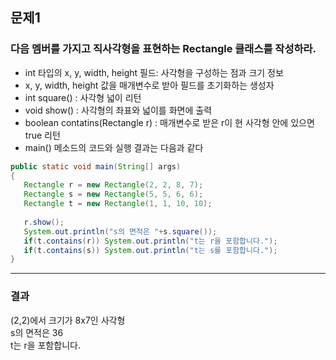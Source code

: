 
## 문제1
### 다음 멤버를 가지고 직사각형을 표현하는 Rectangle 클래스를 작성하라.
- int 타입의 x, y, width, height 필드: 사각형을 구성하는 점과 크기 정보
- x, y, width, height 값을 매개변수로 받아 필드를 초기화하는 생성자
- int square() : 사각형 넓이 리턴
- void show() : 사각형의 좌표와 넓이를 화면에 출력
- boolean contatins(Rectangle r) : 매개변수로 받은 r이 현 사각형 안에 있으면 true 리턴
- main() 메소드의 코드와 실행 결과는 다음과 같다

```java
public static void main(String[] args)   
{    
   Rectangle r = new Rectangle(2, 2, 8, 7);  
   Rectangle s = new Rectangle(5, 5, 6, 6);  
   Rectangle t = new Rectangle(1, 1, 10, 10);  
     
   r.show();  
   System.out.println("s의 면적은 "+s.square());  
   if(t.contains(r)) System.out.println("t는 r을 포함합니다.");  
   if(t.contains(s)) System.out.println("t는 s를 포함합니다.");  
}  
```

***
### 결과
(2,2)에서 크기가 8x7인 사각형  
s의 면적은 36  
t는 r을 포함합니다.  


